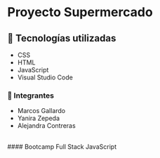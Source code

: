 # Proyecto Supermercado

## :paperclip: Tecnologías utilizadas
- CSS
- HTML
- JavaScript
- Visual Studio Code

### :paperclip: Integrantes
- Marcos Gallardo
- Yanira Zepeda
- Alejandra Contreras
</br>
#### Bootcamp Full Stack JavaScript

